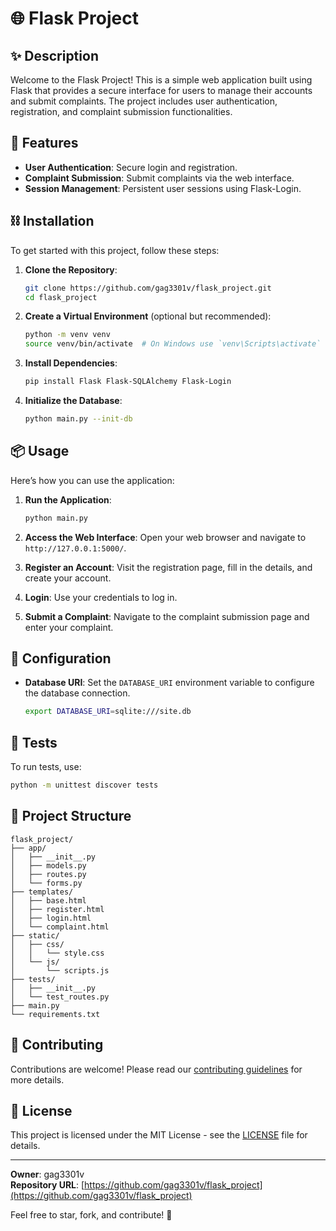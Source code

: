# 🌐 Flask Project

## ✨ Description

Welcome to the Flask Project! This is a simple web application built using Flask that provides a secure interface for users to manage their accounts and submit complaints. The project includes user authentication, registration, and complaint submission functionalities.

## 🚀 Features

- **User Authentication**: Secure login and registration.
- **Complaint Submission**: Submit complaints via the web interface.
- **Session Management**: Persistent user sessions using Flask-Login.

## ⛓️ Installation

To get started with this project, follow these steps:

1. **Clone the Repository**:
   ```sh
   git clone https://github.com/gag3301v/flask_project.git
   cd flask_project
   ```

2. **Create a Virtual Environment** (optional but recommended):
   ```sh
   python -m venv venv
   source venv/bin/activate  # On Windows use `venv\Scripts\activate`
   ```

3. **Install Dependencies**:
   ```sh
   pip install Flask Flask-SQLAlchemy Flask-Login
   ```

4. **Initialize the Database**:
   ```sh
   python main.py --init-db
   ```

## 📦 Usage

Here’s how you can use the application:

1. **Run the Application**:
   ```sh
   python main.py
   ```

2. **Access the Web Interface**:
   Open your web browser and navigate to `http://127.0.0.1:5000/`.

3. **Register an Account**:
   Visit the registration page, fill in the details, and create your account.

4. **Login**:
   Use your credentials to log in.

5. **Submit a Complaint**:
   Navigate to the complaint submission page and enter your complaint.

## 🔧 Configuration

- **Database URI**: Set the `DATABASE_URI` environment variable to configure the database connection.
  ```sh
  export DATABASE_URI=sqlite:///site.db
  ```

## 🧪 Tests

To run tests, use:

```sh
python -m unittest discover tests
```

## 📁 Project Structure

```
flask_project/
├── app/
│   ├── __init__.py
│   ├── models.py
│   ├── routes.py
│   └── forms.py
├── templates/
│   ├── base.html
│   ├── register.html
│   ├── login.html
│   └── complaint.html
├── static/
│   ├── css/
│   │   └── style.css
│   └── js/
│       └── scripts.js
├── tests/
│   ├── __init__.py
│   └── test_routes.py
├── main.py
└── requirements.txt
```

## 🙌 Contributing

Contributions are welcome! Please read our [contributing guidelines](CONTRIBUTING.md) for more details.

## 📄 License

This project is licensed under the MIT License - see the [LICENSE](LICENSE) file for details.

---

**Owner**: gag3301v  
**Repository URL**: [https://github.com/gag3301v/flask_project](https://github.com/gag3301v/flask_project)

Feel free to star, fork, and contribute! 🌟